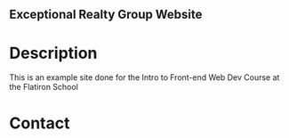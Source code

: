 Exceptional Realty Group Website
---

# Description
This is an example site done for the Intro to Front-end Web Dev Course at the Flatiron School

# Contact
